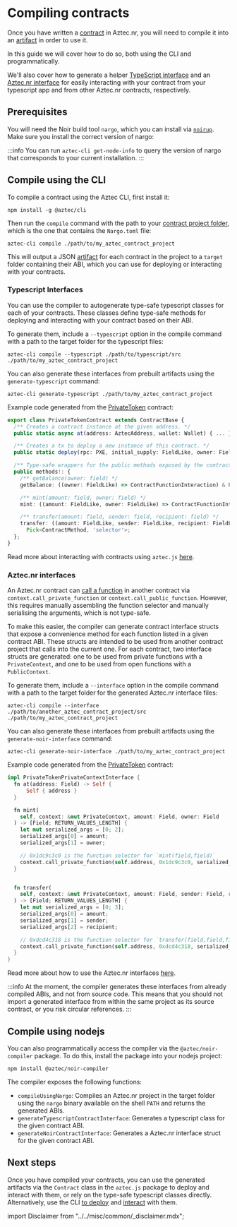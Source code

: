 # Compiling contracts

Once you have written a [contract](../contracts/main.md) in Aztec.nr, you will need to compile it into an [artifact](./artifacts.md) in order to use it.

In this guide we will cover how to do so, both using the CLI and programmatically.

We'll also cover how to generate a helper [TypeScript interface](#typescript-interfaces) and an [Aztec.nr interface](#noir-interfaces) for easily interacting with your contract from your typescript app and from other Aztec.nr contracts, respectively.

## Prerequisites

You will need the Noir build tool `nargo`, which you can install via [`noirup`](https://github.com/noir-lang/noirup). Make sure you install the correct version of nargo:

<InstallNargoInstructions />

:::info
You can run `aztec-cli get-node-info` to query the version of nargo that corresponds to your current installation.
:::

## Compile using the CLI

To compile a contract using the Aztec CLI, first install it:

`npm install -g @aztec/cli`

Then run the `compile` command with the path to your [contract project folder](./layout.md#directory-structure), which is the one that contains the `Nargo.toml` file:

```
aztec-cli compile ./path/to/my_aztec_contract_project
```

This will output a JSON [artifact](./artifacts.md) for each contract in the project to a `target` folder containing their ABI, which you can use for deploying or interacting with your contracts.

### Typescript Interfaces

You can use the compiler to autogenerate type-safe typescript classes for each of your contracts. These classes define type-safe methods for deploying and interacting with your contract based on their ABI.

To generate them, include a `--typescript` option in the compile command with a path to the target folder for the typescript files:

```
aztec-cli compile --typescript ./path/to/typescript/src ./path/to/my_aztec_contract_project
```

You can also generate these interfaces from prebuilt artifacts using the `generate-typescript` command:

```
aztec-cli generate-typescript ./path/to/my_aztec_contract_project
```

Example code generated from the [PrivateToken](https://github.com/AztecProtocol/aztec-packages/blob/master/yarn-project/noir-contracts/src/contracts/private_token_contract/src/main.nr) contract:

```ts showLineNumbers
export class PrivateTokenContract extends ContractBase {
  /** Creates a contract instance at the given address. */
  public static async at(address: AztecAddress, wallet: Wallet) { ... }

  /** Creates a tx to deploy a new instance of this contract. */
  public static deploy(rpc: PXE, initial_supply: FieldLike, owner: FieldLike) { ... }

  /** Type-safe wrappers for the public methods exposed by the contract. */
  public methods!: {
    /** getBalance(owner: field) */
    getBalance: ((owner: FieldLike) => ContractFunctionInteraction) & Pick<ContractMethod, 'selector'>;

    /** mint(amount: field, owner: field) */
    mint: ((amount: FieldLike, owner: FieldLike) => ContractFunctionInteraction) & Pick<ContractMethod, 'selector'>;

    /** transfer(amount: field, sender: field, recipient: field) */
    transfer: ((amount: FieldLike, sender: FieldLike, recipient: FieldLike) => ContractFunctionInteraction) &
      Pick<ContractMethod, 'selector'>;
  };
}
```

Read more about interacting with contracts using `aztec.js` [here](../getting_started/sandbox.md).

### Aztec.nr interfaces

An Aztec.nr contract can [call a function](./syntax/functions.md) in another contract via `context.call_private_function` or `context.call_public_function`. However, this requires manually assembling the function selector and manually serialising the arguments, which is not type-safe.

To make this easier, the compiler can generate contract interface structs that expose a convenience method for each function listed in a given contract ABI. These structs are intended to be used from another contract project that calls into the current one. For each contract, two interface structs are generated: one to be used from private functions with a `PrivateContext`, and one to be used from open functions with a `PublicContext`.

To generate them, include a `--interface` option in the compile command with a path to the target folder for the generated Aztec.nr interface files:

```
aztec-cli compile --interface ./path/to/another_aztec_contract_project/src ./path/to/my_aztec_contract_project
```

You can also generate these interfaces from prebuilt artifacts using the `generate-noir-interface` command:

```
aztec-cli generate-noir-interface ./path/to/my_aztec_contract_project
```

Example code generated from the [PrivateToken](https://github.com/AztecProtocol/aztec-packages/blob/master/yarn-project/noir-contracts/src/contracts/private_token_contract/src/main.nr) contract:

```rust
impl PrivateTokenPrivateContextInterface {
  fn at(address: Field) -> Self {
      Self { address }
  }

  fn mint(
    self, context: &mut PrivateContext, amount: Field, owner: Field
  ) -> [Field; RETURN_VALUES_LENGTH] {
    let mut serialized_args = [0; 2];
    serialized_args[0] = amount;
    serialized_args[1] = owner;

    // 0x1dc9c3c0 is the function selector for `mint(field,field)`
    context.call_private_function(self.address, 0x1dc9c3c0, serialized_args)
  }


  fn transfer(
    self, context: &mut PrivateContext, amount: Field, sender: Field, recipient: Field
  ) -> [Field; RETURN_VALUES_LENGTH] {
    let mut serialized_args = [0; 3];
    serialized_args[0] = amount;
    serialized_args[1] = sender;
    serialized_args[2] = recipient;

    // 0xdcd4c318 is the function selector for `transfer(field,field,field)`
    context.call_private_function(self.address, 0xdcd4c318, serialized_args)
  }
}
```

Read more about how to use the Aztec.nr interfaces [here](./syntax/functions.md#contract-interface).

:::info
At the moment, the compiler generates these interfaces from already compiled ABIs, and not from source code. This means that you should not import a generated interface from within the same project as its source contract, or you risk circular references.
:::

## Compile using nodejs

You can also programmatically access the compiler via the `@aztec/noir-compiler` package. To do this, install the package into your nodejs project:

`npm install @aztec/noir-compiler`

The compiler exposes the following functions:

- `compileUsingNargo`: Compiles an Aztec.nr project in the target folder using the `nargo` binary available on the shell `PATH` and returns the generated ABIs.
- `generateTypescriptContractInterface`: Generates a typescript class for the given contract ABI.
- `generateNoirContractInterface`: Generates a Aztec.nr interface struct for the given contract ABI.

## Next steps

Once you have compiled your contracts, you can use the generated artifacts via the `Contract` class in the `aztec.js` package to deploy and interact with them, or rely on the type-safe typescript classes directly. Alternatively, use the CLI [to deploy](../../dev_docs/cli/main.md#deploying-a-token-contract) and [interact](../../dev_docs/cli/main.md#sending-a-transaction) with them.

import Disclaimer from "../../misc/common/\_disclaimer.mdx";
<Disclaimer/>
